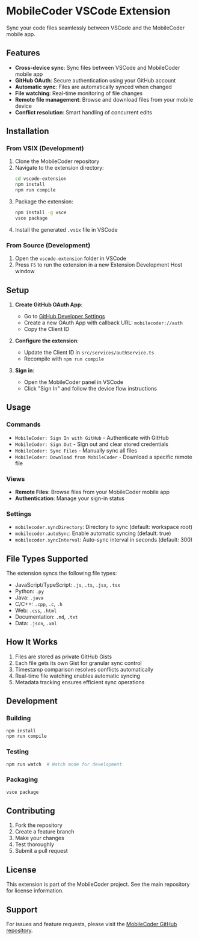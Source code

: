 # MobileCoder VSCode Extension

Sync your code files seamlessly between VSCode and the MobileCoder mobile app.

## Features

- **Cross-device sync**: Sync files between VSCode and MobileCoder mobile app
- **GitHub OAuth**: Secure authentication using your GitHub account
- **Automatic sync**: Files are automatically synced when changed
- **File watching**: Real-time monitoring of file changes
- **Remote file management**: Browse and download files from your mobile device
- **Conflict resolution**: Smart handling of concurrent edits

## Installation

### From VSIX (Development)

1. Clone the MobileCoder repository
2. Navigate to the extension directory:
   ```bash
   cd vscode-extension
   npm install
   npm run compile
   ```
3. Package the extension:
   ```bash
   npm install -g vsce
   vsce package
   ```
4. Install the generated `.vsix` file in VSCode

### From Source (Development)

1. Open the `vscode-extension` folder in VSCode
2. Press `F5` to run the extension in a new Extension Development Host window

## Setup

1. **Create GitHub OAuth App**:
   - Go to [GitHub Developer Settings](https://github.com/settings/developers)
   - Create a new OAuth App with callback URL: `mobilecoder://auth`
   - Copy the Client ID

2. **Configure the extension**:
   - Update the Client ID in `src/services/authService.ts`
   - Recompile with `npm run compile`

3. **Sign in**:
   - Open the MobileCoder panel in VSCode
   - Click "Sign In" and follow the device flow instructions

## Usage

### Commands

- `MobileCoder: Sign In with GitHub` - Authenticate with GitHub
- `MobileCoder: Sign Out` - Sign out and clear stored credentials
- `MobileCoder: Sync Files` - Manually sync all files
- `MobileCoder: Download from MobileCoder` - Download a specific remote file

### Views

- **Remote Files**: Browse files from your MobileCoder mobile app
- **Authentication**: Manage your sign-in status

### Settings

- `mobilecoder.syncDirectory`: Directory to sync (default: workspace root)
- `mobilecoder.autoSync`: Enable automatic syncing (default: true)
- `mobilecoder.syncInterval`: Auto-sync interval in seconds (default: 300)

## File Types Supported

The extension syncs the following file types:
- JavaScript/TypeScript: `.js`, `.ts`, `.jsx`, `.tsx`
- Python: `.py`
- Java: `.java`
- C/C++: `.cpp`, `.c`, `.h`
- Web: `.css`, `.html`
- Documentation: `.md`, `.txt`
- Data: `.json`, `.xml`

## How It Works

1. Files are stored as private GitHub Gists
2. Each file gets its own Gist for granular sync control
3. Timestamp comparison resolves conflicts automatically
4. Real-time file watching enables automatic syncing
5. Metadata tracking ensures efficient sync operations

## Development

### Building

```bash
npm install
npm run compile
```

### Testing

```bash
npm run watch  # Watch mode for development
```

### Packaging

```bash
vsce package
```

## Contributing

1. Fork the repository
2. Create a feature branch
3. Make your changes
4. Test thoroughly
5. Submit a pull request

## License

This extension is part of the MobileCoder project. See the main repository for license information.

## Support

For issues and feature requests, please visit the [MobileCoder GitHub repository](https://github.com/yourusername/mobilecoder).